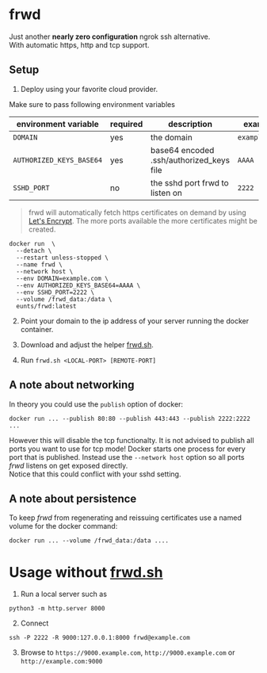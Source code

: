 # frwd
Just another **nearly zero configuration** ngrok ssh alternative.  
With automatic https, http and tcp support.

## Setup
1. Deploy using your favorite cloud provider.

Make sure to pass following environment variables

| environment variable     | required | description                               | example         | default  |
|--------------------------|----------|-------------------------------------------|-----------------|----------|
| `DOMAIN`                 | yes      | the domain                                | `example.com`   |          |
| `AUTHORIZED_KEYS_BASE64` | yes      | base64 encoded .ssh/authorized_keys file  | `AAAA`          |          |
| `SSHD_PORT`              | no       | the sshd port frwd to listen on           | `2222`          | `2222`   |

> frwd will automatically fetch https certificates on demand by using [Let's Encrypt](https://letsencrypt.org).
> The more ports available the more certificates might be created.

```shell
docker run  \
  --detach \
  --restart unless-stopped \
  --name frwd \
  --network host \
  --env DOMAIN=example.com \
  --env AUTHORIZED_KEYS_BASE64=AAAA \
  --env SSHD_PORT=2222 \
  --volume /frwd_data:/data \
  eunts/frwd:latest
```
2. Point your domain to the ip address of your server running the docker container.

3. Download and adjust the helper [frwd.sh](frwd.sh).

4. Run `frwd.sh <LOCAL-PORT> [REMOTE-PORT]`

## A note about networking
In theory you could use the `publish` option of docker:
```shell
docker run ... --publish 80:80 --publish 443:443 --publish 2222:2222 ...
```
However this will disable the tcp functionalty.
It is not advised to publish all ports you want to use for tcp mode!
Docker starts one process for every port that is published.
Instead use the `--network host` option so all ports *frwd* listens on get exposed directly.  
Notice that this could conflict with your sshd setting.

## A note about persistence
To keep *frwd* from regenerating and reissuing certificates use a named volume for the docker command:
```shell
docker run ... --volume /frwd_data:/data ....
```

# Usage without [frwd.sh](frwd.sh)

1. Run a local server such as
```
python3 -m http.server 8000
```
2. Connect
```
ssh -P 2222 -R 9000:127.0.0.1:8000 frwd@example.com
```
3. Browse to `https://9000.example.com`, `http://9000.example.com` or `http://example.com:9000`